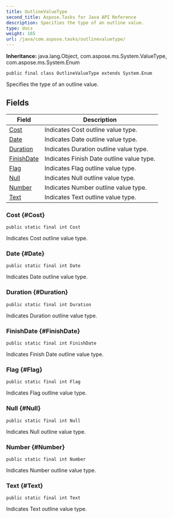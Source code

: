 ```yaml
---
title: OutlineValueType
second_title: Aspose.Tasks for Java API Reference
description: Specifies the type of an outline value.
type: docs
weight: 165
url: /java/com.aspose.tasks/outlinevaluetype/
---
```


**Inheritance:**
java.lang.Object, com.aspose.ms.System.ValueType, com.aspose.ms.System.Enum
```
public final class OutlineValueType extends System.Enum
```

Specifies the type of an outline value.
## Fields

| Field | Description |
| --- | --- |
| [Cost](#Cost) | Indicates Cost outline value type. |
| [Date](#Date) | Indicates Date outline value type. |
| [Duration](#Duration) | Indicates Duration outline value type. |
| [FinishDate](#FinishDate) | Indicates Finish Date outline value type. |
| [Flag](#Flag) | Indicates Flag outline value type. |
| [Null](#Null) | Indicates Null outline value type. |
| [Number](#Number) | Indicates Number outline value type. |
| [Text](#Text) | Indicates Text outline value type. |
### Cost {#Cost}
```
public static final int Cost
```


Indicates Cost outline value type.

### Date {#Date}
```
public static final int Date
```


Indicates Date outline value type.

### Duration {#Duration}
```
public static final int Duration
```


Indicates Duration outline value type.

### FinishDate {#FinishDate}
```
public static final int FinishDate
```


Indicates Finish Date outline value type.

### Flag {#Flag}
```
public static final int Flag
```


Indicates Flag outline value type.

### Null {#Null}
```
public static final int Null
```


Indicates Null outline value type.

### Number {#Number}
```
public static final int Number
```


Indicates Number outline value type.

### Text {#Text}
```
public static final int Text
```


Indicates Text outline value type.

